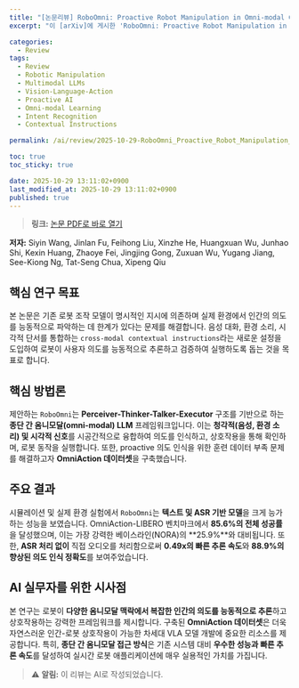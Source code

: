```yaml
---
title: "[논문리뷰] RoboOmni: Proactive Robot Manipulation in Omni-modal Context"
excerpt: "이 [arXiv]에 게시한 'RoboOmni: Proactive Robot Manipulation in Omni-modal Context' 논문에 대한 자세한 리뷰입니다."

categories:
  - Review
tags:
  - Review
  - Robotic Manipulation
  - Multimodal LLMs
  - Vision-Language-Action
  - Proactive AI
  - Omni-modal Learning
  - Intent Recognition
  - Contextual Instructions

permalink: /ai/review/2025-10-29-RoboOmni_Proactive_Robot_Manipulation_in_Omni-modal_Context/

toc: true
toc_sticky: true

date: 2025-10-29 13:11:02+0900
last_modified_at: 2025-10-29 13:11:02+0900
published: true
---
```

> **링크:** [논문 PDF로 바로 열기](https://arxiv.org/abs/2510.23763)

**저자:** Siyin Wang, Jinlan Fu, Feihong Liu, Xinzhe He, Huangxuan Wu, Junhao Shi, Kexin Huang, Zhaoye Fei, Jingjing Gong, Zuxuan Wu, Yugang Jiang, See-Kiong Ng, Tat-Seng Chua, Xipeng Qiu



## 핵심 연구 목표
본 논문은 기존 로봇 조작 모델이 명시적인 지시에 의존하며 실제 환경에서 인간의 의도를 능동적으로 파악하는 데 한계가 있다는 문제를 해결합니다. 음성 대화, 환경 소리, 시각적 단서를 통합하는 `cross-modal contextual instructions`라는 새로운 설정을 도입하여 로봇이 사용자 의도를 능동적으로 추론하고 검증하여 실행하도록 돕는 것을 목표로 합니다.

## 핵심 방법론
제안하는 `RoboOmni`는 **Perceiver-Thinker-Talker-Executor** 구조를 기반으로 하는 **종단 간 옴니모달(omni-modal) LLM** 프레임워크입니다. 이는 **청각적(음성, 환경 소리) 및 시각적 신호**를 시공간적으로 융합하여 의도를 인식하고, 상호작용을 통해 확인하며, 로봇 동작을 실행합니다. 또한, proactive 의도 인식을 위한 훈련 데이터 부족 문제를 해결하고자 **OmniAction 데이터셋**을 구축했습니다.

## 주요 결과
시뮬레이션 및 실제 환경 실험에서 `RoboOmni`는 **텍스트 및 ASR 기반 모델**을 크게 능가하는 성능을 보였습니다. OmniAction-LIBERO 벤치마크에서 **85.6%의 전체 성공률**을 달성했으며, 이는 가장 강력한 베이스라인(NORA)의 **25.9%**와 대비됩니다. 또한, **ASR 처리 없이** 직접 오디오를 처리함으로써 **0.49x의 빠른 추론 속도**와 **88.9%의 향상된 의도 인식 정확도**를 보여주었습니다.

## AI 실무자를 위한 시사점
본 연구는 로봇이 **다양한 옴니모달 맥락에서 복잡한 인간의 의도를 능동적으로 추론**하고 상호작용하는 강력한 프레임워크를 제시합니다. 구축된 **OmniAction 데이터셋**은 더욱 자연스러운 인간-로봇 상호작용이 가능한 차세대 VLA 모델 개발에 중요한 리소스를 제공합니다. 특히, **종단 간 옴니모달 접근 방식**은 기존 시스템 대비 **우수한 성능과 빠른 추론 속도**를 달성하여 실시간 로봇 애플리케이션에 매우 실용적인 가치를 가집니다.

> ⚠️ **알림:** 이 리뷰는 AI로 작성되었습니다.